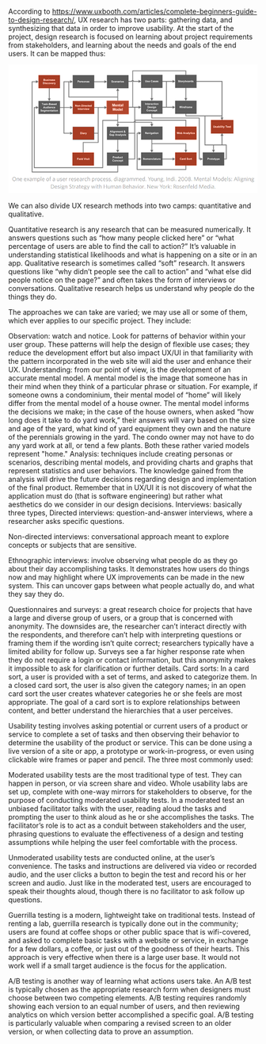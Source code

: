 According to https://www.uxbooth.com/articles/complete-beginners-guide-to-design-research/, UX research has two parts: gathering data, and synthesizing that data in order to improve usability. At the start of the project, design research is focused on learning about project requirements from stakeholders, and learning about the needs and goals of the end users. It can be mapped thus:

![image](fig/1.3.png)

We can also divide UX research methods into two camps: quantitative and qualitative.

Quantitative research is any research that can be measured numerically. It answers questions such as “how many people clicked here” or “what percentage of users are able to find the call to action?” It’s valuable in understanding statistical likelihoods and what is happening on a site or in an app.
Qualitative research is sometimes called “soft” research. It answers questions like “why didn’t people see the call to action” and “what else did people notice on the page?” and often takes the form of interviews or conversations. Qualitative research helps us understand why people do the things they do.

The approaches we can take are varied; we may use all or some of them, which ever applies to our specific project. They include:

Observation: watch and notice. Look for patterns of behavior within your user group. These patterns will help the design of flexible use cases; they reduce the development effort but also impact UX/UI in that familiarity with the pattern incorporated in the web site will aid the user and enhance their UX.
Understanding: from our point of view, is the development of an accurate mental model. A mental model is the image that someone has in their mind when they think of a particular phrase or situation. For example, if someone owns a condominium, their mental model of “home” will likely differ from the mental model of a house owner. The mental model informs the decisions we make; in the case of the house owners, when asked “how long does it take to do yard work,” their answers will vary based on the size and age of the yard, what kind of yard equipment they own and the nature of the perennials growing in the yard. The condo owner may not have to do any yard work at all, or tend a few plants. Both these rather varied models represent "home."
Analysis: techniques include creating personas or scenarios, describing mental models, and providing charts and graphs that represent statistics and user behaviors. The knowledge gained from the analysis will drive the future decisions regarding design and implementation of the final product. Remember that in UX/UI it is not discovery of what the application must do (that is software engineering) but rather what aesthetics do we consider in our design decisions.
Interviews: basically three types,
Directed interviews: question-and-answer interviews, where a researcher asks specific questions.

Non-directed interviews: conversational approach meant to explore concepts or subjects that are sensitive.

Ethnographic interviews: involve observing what people do as they go about their day accomplishing tasks. It demonstrates how users do things now and may highlight where UX improvements can be made in the new system. This can uncover gaps between what people actually do, and what they say they do.

Questionnaires and surveys: a great research choice for projects that have a large and diverse group of users, or a group that is concerned with anonymity. The downsides are, the researcher can’t interact directly with the respondents, and therefore can’t help with interpreting questions or framing them if the wording isn’t quite correct; researchers typically have a limited ability for follow up. Surveys see a far higher response rate when they do not require a login or contact information, but this anonymity makes it impossible to ask for clarification or further details.
Card sorts: In a card sort, a user is provided with a set of terms, and asked to categorize them. In a closed card sort, the user is also given the category names; in an open card sort the user creates whatever categories he or she feels are most appropriate. The goal of a card sort is to explore relationships between content, and better understand the hierarchies that a user perceives.

Usability testing involves asking potential or current users of a product or service to complete a set of tasks and then observing their behavior to determine the usability of the product or service. This can be done using a live version of a site or app, a prototype or work-in-progress, or even using clickable wire frames or paper and pencil. The three most commonly used:

Moderated usability tests are the most traditional type of test. They can happen in person, or via screen share and video. Whole usability labs are set up, complete with one-way mirrors for stakeholders to observe, for the purpose of conducting moderated usability tests. In a moderated test an unbiased facilitator talks with the user, reading aloud the tasks and prompting the user to think aloud as he or she accomplishes the tasks. The facilitator’s role is to act as a conduit between stakeholders and the user, phrasing questions to evaluate the effectiveness of a design and testing assumptions while helping the user feel comfortable with the process.

Unmoderated usability tests are conducted online, at the user’s convenience. The tasks and instructions are delivered via video or recorded audio, and the user clicks a button to begin the test and record his or her screen and audio. Just like in the moderated test, users are encouraged to speak their thoughts aloud, though there is no facilitator to ask follow up questions.

Guerrilla testing is a modern, lightweight take on traditional tests. Instead of renting a lab, guerrilla research is typically done out in the community; users are found at coffee shops or other public space that is wifi-covered, and asked to complete basic tasks with a website or service, in exchange for a few dollars, a coffee, or just out of the goodness of their hearts. This approach is very effective when there is a large user base. It would not work well if a small target audience is the focus for the application.

A/B testing is another way of learning what actions users take. An A/B test is typically chosen as the appropriate research form when designers must choose between two competing elements. A/B testing requires randomly showing each version to an equal number of users, and then reviewing analytics on which version better accomplished a specific goal. A/B testing is particularly valuable when comparing a revised screen to an older version, or when collecting data to prove an assumption.
